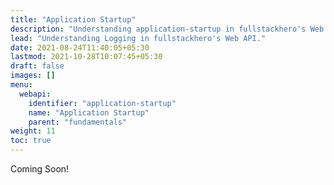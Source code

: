 ```yaml
---
title: "Application Startup"
description: "Understanding application-startup in fullstackhero's Web API."
lead: "Understanding Logging in fullstackhero's Web API."
date: 2021-08-24T11:40:05+05:30
lastmod: 2021-10-28T10:07:45+05:30
draft: false
images: []
menu:
  webapi:
    identifier: "application-startup"
    name: "Application Startup"
    parent: "fundamentals"
weight: 11
toc: true
---
```


Coming Soon!
